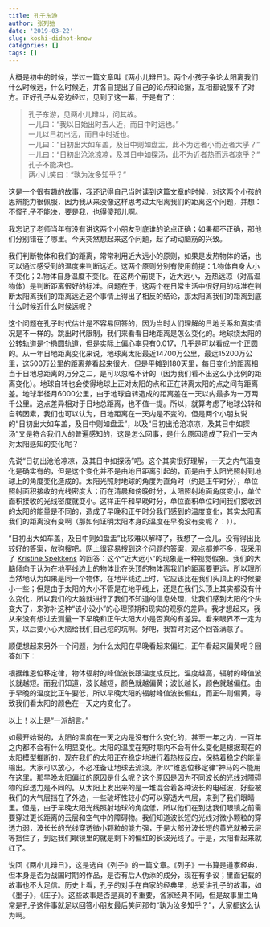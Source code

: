 ```yaml
---
title: 孔子东游
author: 张列弛
date: '2019-03-22'
slug: koshi-didnot-know
categories: []
tags: []
---
```

大概是初中的时候，学过一篇文章叫《两小儿辩日》。两个小孩子争论太阳离我们什么时候远，什么时候近，并各自提出了自己的论点和论据，互相都说服不了对方。正好孔子从旁边经过，见到了这一幕，于是有了：

> 孔子东游，见两小儿辩斗，问其故。   
一儿曰：“我以日始出时去人近，而日中时远也。”   
一儿以日初出远，而日中时近也。   
一儿曰：“日初出大如车盖，及日中则如盘盂，此不为远者小而近者大乎？”   
一儿曰：“日初出沧沧凉凉，及其日中如探汤，此不为近者热而远者凉乎？”   
孔子不能决也。   
两小儿笑曰：“孰为汝多知乎？”


这是一个很有趣的故事，我还记得自己当时读到这篇文章的时候，对这两个小孩的思辨能力很佩服，因为我从来没像这样思考过太阳离我们的距离这个问题，并想：不怪孔子不能决，要是我，也得傻那儿啊。  

我忘记了老师当年有没有讲这两个小朋友到底谁的论点正确；如果都不正确，那他们分别错在了哪里。今天突然想起来这个问题，起了动动脑筋的兴致。  

我们判断物体和我们的距离，常常利用近大远小的原则，如果是发热物体的话，也可以通过感受到的温度来判断远近。这两个原则分别有使用前提：1.物体自身大小不变化；2.物体自身温度不变化。在这两个前提下，近大远小，近热远凉（对高温物体）是判断距离很好的标准。问题在于，这两个在日常生活中很好用的标准在判断太阳离我们的距离远近这个事情上得出了相反的结论，那太阳离我们的距离到底什么时候近什么时候远呢？   

这个问题在孔子时代估计是不容易回答的，因为当时人们理解的日地关系和真实情况是不一样的。跳出时代限制，我们来看看日地距离是怎么变化的。地球绕太阳的公转轨道是个椭圆轨道，但是实际上偏心率只有0.017，几乎是可以看成一个正圆的。从一年日地距离变化来说，地球离太阳最近14700万公里，最远15200万公里，这500万公里的距离差看起来很大，但是平摊到180天里，每日变化的距离相当于日地总距离的万分之二，是可以忽略不计的（因为我们看不出这么小比例的距离变化）。地球自转也会使得地球上正对太阳的点和正在转离太阳的点之间有距离差。地球半径月6000公里，由于地球自转造成的距离差在一天以内最多为一万两千公里。这点差异相对于日地总距离，也不值一提。所以，就算考虑了地球公转和自转因素，我们也可以认为，日地距离在一天内是不变的。但是两个小朋友说的“日初出大如车盖，及日中则如盘盂”，以及“日初出沧沧凉凉，及其日中如探汤”又是符合我们人的普遍感知的，这是怎么回事，是什么原因造成了我们一天内对太阳感知的变化呢？   

先说“日初出沧沧凉凉，及其日中如探汤”吧。这个其实很好理解，一天之内气温变化是确实有的，但是这个变化并不是由地日距离引起的，而是由于太阳光照射到地球上的角度变化造成的。太阳光照射地球的角度为直角时（约是正午时分），单位照射面积接收的光线密度大；而在清晨和傍晚时分，太阳照射地面角度变小，单位面积接收的光线密度就变小。这样正午和早晚时分，单位面积单位时间我们接收到的太阳的能量是不同的，造成了早晚和正午时分我们感到的温度变化，其实太阳离我们的距离没有变啊（那如何证明太阳本身的温度在早晚没有变呢？：））。  

“日初出大如车盖，及日中则如盘盂”比较难以解释了，我想了一会儿，没有得出比较好的答案，放狗搜吧。网上很容易搜到这个问题的答案，观点都差不多，我采用了 [Kristine Spekkens](http://curious.astro.cornell.edu/about-us/52-our-solar-system/the-sun/observing-the-sun/190-why-does-the-sun-appear-larger-on-the-horizon-than-overhead-intermediate) 的回答：这个“近大远小”的现象是一种视觉假象。我们的大脑倾向于认为在地平线边上的物体比在头顶的物体离我们的距离要更远，所以理所当然地认为如果是同一个物体，在地平线边上时，它应该比在我们头顶上的时候要小一些；但是由于太阳的大小不管是在地平线上，还是在我们头顶上其实都没有什么变化，所以我们的大脑就进行了我们不知道的信息处理，让我们感到太阳的个头变大了，来弥补这种“该小没小”的心理预期和现实的观察的差异。我才想起来，我从来没有想过去测量一下早晚和正午太阳大小是否真的有差异。看来眼界不一定为实，以后要小心大脑给我们自己挖的坑啊。好吧，我暂时对这个回答满意了。   

顺便想起来另外一个问题，为什么太阳在早晚看起来偏红，正午看起来偏黄呢？回答如下：

根据维恩位移定律，物体辐射的峰值波长跟温度成反比，温度越高，辐射的峰值波长就越短。而我们知道，波长越短，颜色就越偏黄；波长越长，颜色就越偏红。由于早晚的温度比正午要低，所以早晚太阳的辐射峰值波长偏红，而正午则偏黄，导致我们看太阳的颜色在一天之内变化了。   

以上！以上是“一派胡言。”   

如最开始说的，太阳的温度在一天之内是没有什么变化的，甚至一年之内，一百年之内都不会有什么明显变化。太阳的温度在短时期内不会有什么变化是根据现在的太阳模型推断的，现在我们的太阳正在稳定地进行着热核反应，保持着稳定的能量输出。大家可以放心，不必准备让地球去流浪。所以“维恩位移定律”神马的不能用在这里。那早晚太阳偏红的原因是什么呢？这个原因是因为不同波长的光线对障碍物的穿透力是不同的。从太阳上发出来的是一堆混合着各种波长的电磁波，好些被我们的大气层挡在了外边，一些破坏性较小的可以穿透大气层，来到了我们眼睛里。但是，由于早晚太阳光线照射地球的角度低，所以他们在到达我们眼镜之前需要穿过更长距离的云层和空气中的障碍物。我们知道波长短的光线对微小颗粒的穿透力弱，波长长的光线穿透微小颗粒的能力强，于是大部分波长短的黄光就被云层等挡住了，到达我们眼镜里的就是剩下的偏红的长波光线了。于是，太阳看起来就红了。   

说回《两小儿辩日》，这是选自《列子》的一篇文章。《列子》一书算是道家经典，但本身是否为战国时期的作品，是否有后人伪添的成分，现在有争议；里面记载的故事也不大足信。历史上看，孔子的对手在自家的经典里，总爱讲孔子的故事，如《墨子》，《庄子》。这些故事是否是真的不重要，各家经典不同，但是故事里主角常是孔子这件事就足以回答小朋友最后笑问那句“孰为汝多知乎？”，大家都这么认为啊。









　　
　　
